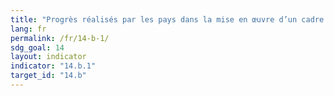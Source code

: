```yaml
---
title: "Progrès réalisés par les pays dans la mise en œuvre d’un cadre juridique, réglementaire, politique ou institutionnel reconnaissant et protégeant les droits d’accès des petits pêcheurs"
lang: fr
permalink: /fr/14-b-1/
sdg_goal: 14
layout: indicator
indicator: "14.b.1"
target_id: "14.b"
---
```


